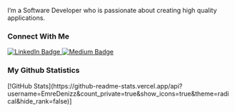 <p>
I’m a Software Developer who is passionate about creating high quality applications.
</p>

<h3>
  Connect With Me
</h3>

<div id="badges">
  <a href="https://www.linkedin.com/in/emre-deniz1/">
    <img src="https://img.shields.io/badge/LinkedIn-blue?style=for-the-badge&logo=linkedin&logoColor=white" alt="LinkedIn Badge"/>
  </a>
  <a href="https://medium.com/@emre.deniz">
    <img src="https://img.shields.io/badge/Medium-12100E?style=for-the-badge&logo=medium&logoColor=white" alt="Medium Badge"/>
  </a>
</div>

<h3>
    My Github Statistics
</h3>
<p>
    [!GitHub Stats](https://github-readme-stats.vercel.app/api?username=EmreDenizz&count_private=true&show_icons=true&theme=radical&hide_rank=false)]
</p>
